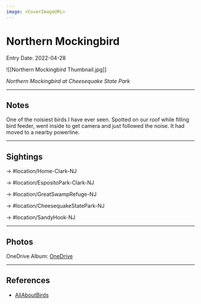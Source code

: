 ```yaml
---
image: <CoverImageURL>
---
```


# Northern Mockingbird
Entry Date: 2022-04-28

![[Northern Mockingbird Thumbnail.jpg]]

*Northern Mockingbird at Cheesequake State Park*

---------------------------------------------------------------
## Notes
One of the noisiest birds I have ever seen. Spotted on our roof while filling bird feeder, went inside to get camera and just followed the noise. It had moved to a nearby powerline.

---------------------------------------------------------------
## Sightings

-> #location/Home-Clark-NJ 

-> #location/EspositoPark-Clark-NJ 

-> #location/GreatSwampRefuge-NJ 

-> #location/CheesequakeStatePark-NJ 

-> #location/SandyHook-NJ 

---------------------------------------------------------------
## Photos
OneDrive Album: [OneDrive](https://1drv.ms/u/s!AvaIuMdCo_w-0gSR0jHZ9dX8odzn?e=AMwBdG)

---------------------------------------------------------------
## References
- [AllAboutBirds](https://www.allaboutbirds.org/guide/Northern_Mockingbird/overview)